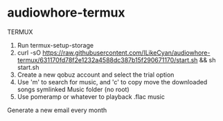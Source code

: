 # audiowhore-termux

TERMUX
1. Run termux-setup-storage 
2. curl -sO https://raw.githubusercontent.com/ILikeCyan/audiowhore-termux/631170fd78f2e1232a4588dc387b15f290671170/start.sh && sh start.sh
3. Create a new qobuz account and select the trial option
4. Use 'm' to search for music, and 'c' to copy move the downloaded songs symlinked Music folder (no root)
5. Use pomeramp or whatever to playback .flac music



Generate a new email every month

